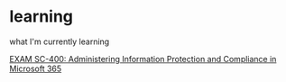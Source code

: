 # learning
what I'm currently learning


[EXAM SC-400: Administering Information Protection and Compliance in Microsoft 365](https://github.com/insanesein/learning/blob/main/SC-400%20Certificate%20212aec4bc64a497cadd230fd66f6a3db.md)
